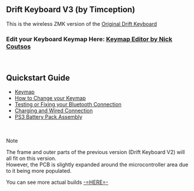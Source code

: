 ## Drift Keyboard V3 (by Timception)
This is the wireless ZMK version of the [Original Drift Keyboard](https://github.com/Timception/Drift)  

### Edit your Keyboard Keymap Here: [Keymap Editor by Nick Coutsos](https://nickcoutsos.github.io/keymap-editor/)  
<br/>

## Quickstart Guide
- [Keymap](https://github.com/Timception/zmk-config-drift-v3-editor/tree/main/Keymap)  
- [How to Change your Keymap](https://github.com/Timception/zmk-config-drift-v3-editor/tree/main/How%20to%20Change%20your%20Keymap)  
- [Testing or Fixing your Bluetooth Connection](https://github.com/Timception/zmk-config-drift-v3-editor/tree/main/Testing%20or%20Fixing%20your%20Bluetooth%20Connection)
- [Charging and Wired Connection](https://github.com/Timception/zmk-config-drift-v3-editor/tree/main/Charging%20and%20Wired%20Connection)
- [PS3 Battery Pack Assembly](https://github.com/Timception/zmk-config-drift-v3-editor/tree/main/PS3%20Battery%20Pack%20Assembly)  
<br/><br/>

>[!Note]
>The frame and outer parts of the previous version (Drift Keyboard V2) will all fit on this version.  
>However, the PCB is slightly expanded around the microcontroller area due to it being more populated.


You can see more actual builds [-=HERE=-](https://www.instagram.com/majin.keyboards)
